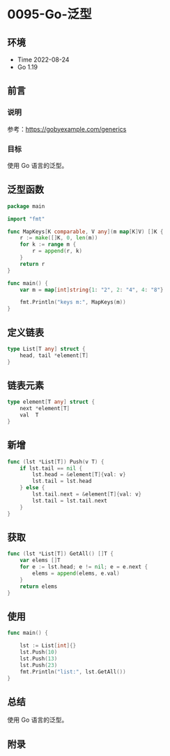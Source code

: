 # 0095-Go-泛型

## 环境

- Time 2022-08-24
- Go 1.19

## 前言

### 说明

参考：<https://gobyexample.com/generics>

### 目标

使用 Go 语言的泛型。

## 泛型函数

```go
package main

import "fmt"

func MapKeys[K comparable, V any](m map[K]V) []K {
    r := make([]K, 0, len(m))
    for k := range m {
        r = append(r, k)
    }
    return r
}

func main() {
    var m = map[int]string{1: "2", 2: "4", 4: "8"}

    fmt.Println("keys m:", MapKeys(m))
}
```

## 定义链表

```go
type List[T any] struct {
    head, tail *element[T]
}
```

## 链表元素

```go
type element[T any] struct {
    next *element[T]
    val  T
}
```

## 新增

```go
func (lst *List[T]) Push(v T) {
    if lst.tail == nil {
        lst.head = &element[T]{val: v}
        lst.tail = lst.head
    } else {
        lst.tail.next = &element[T]{val: v}
        lst.tail = lst.tail.next
    }
}
```

## 获取

```go
func (lst *List[T]) GetAll() []T {
    var elems []T
    for e := lst.head; e != nil; e = e.next {
        elems = append(elems, e.val)
    }
    return elems
}
```

## 使用

```go
func main() {

    lst := List[int]{}
    lst.Push(10)
    lst.Push(13)
    lst.Push(23)
    fmt.Println("list:", lst.GetAll())
}
```

## 总结

使用 Go 语言的泛型。

## 附录
